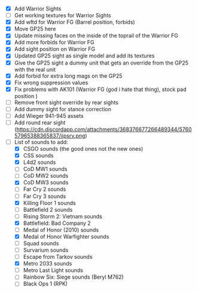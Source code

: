 - [x] Add Warrior Sights
- [ ] Get working textures for Warrior Sights 
- [x] Add wftd for Warrior FG (Barrel position, forbids)
- [x] Move GP25 here
- [x] Update missing faces on the inside of the toprail of the Warrior FG
- [x] Add more forbids for Warrior FG
- [x] Add sight position on Warrior FG
- [x] Updated GP25 sight as single model and add its textures
- [x] Give the GP25 sight a dummy unit that gets an override from the GP25 with the real unit
- [x] Add forbid for extra long mags on the GP25
- [x] Fix wrong suppression values
- [x] Fix problems with AK101 (Warrior FG (god i hate that thing), stock pad position )
- [ ] Remove front sight override by rear sights 
- [ ] Add dummy sight for stance correction
- [ ] Add Wieger 941-945 assets
- [ ] Add round rear sight (https://cdn.discordapp.com/attachments/368376677266489344/576057965388365837/iipsrv.png)
- [ ] List of sounds to add:
	 - [x] CSGO sounds (the good ones not the new ones)
	 - [x] CSS sounds
	 - [x] L4d2 sounds
	 - [ ] CoD MW1 sounds
	 - [ ] CoD MW2 sounds
	 - [x] CoD MW3 sounds
	 - [ ] Far Cry 2 sounds
	 - [ ] Far Cry 3 sounds
	 - [x] Killing Floor 1 sounds
	 - [ ] Battlefield 2 sounds
	 - [ ] Rising Storm 2: Vietnam sounds
	 - [x] Battlefield: Bad Company 2
	 - [ ] Medal of Honor (2010) sounds
	 - [x] Medal of Honor Warfighter sounds
	 - [ ] Squad sounds
	 - [ ] Survarium sounds
	 - [ ] Escape from Tarkov sounds
	 - [x] Metro 2033 sounds
	 - [ ] Metro Last Light sounds
	 - [ ] Rainbow Six: Siege sounds (Beryl M762)
	 - [ ] Black Ops 1 (RPK)